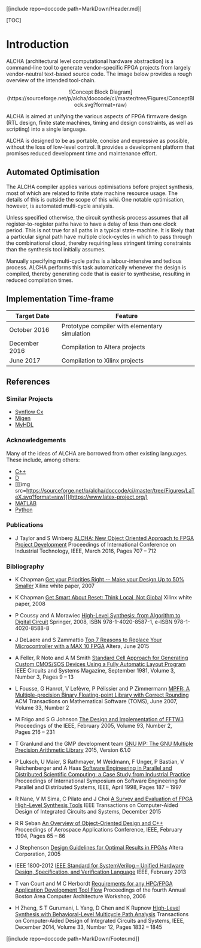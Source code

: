[[include repo=doccode path=MarkDown/Header.md]]

[TOC]

# Introduction
ALCHA (architectural level computational hardware abstraction) is a command-line tool to generate vendor-specific FPGA projects from largely vendor-neutral text-based source code.  The image below provides a rough overview of the intended tool-chain.

<center markdown>![Concept Block Diagram](https://sourceforge.net/p/alcha/doccode/ci/master/tree/Figures/ConceptBlock.svg?format=raw)</center>

ALCHA is aimed at unifying the various aspects of FPGA firmware design (RTL design, finite state machines, timing and design constraints, as well as scripting) into a single language.

ALCHA is designed to be as portable, concise and expressive as possible, without the loss of low-level control. It provides a development platform that promises reduced development time and maintenance effort.

## Automated Optimisation
The ALCHA compiler applies various optimisations before project synthesis, most of which are related to finite state machine resource usage. The details of this is outside the scope of this wiki. One notable optimisation, however, is automated multi-cycle analysis.

Unless specified otherwise, the circuit synthesis process assumes that all register-to-register paths have to have a delay of less than one clock period. This is not true for all paths in a typical state-machine. It is likely that a particular signal path have multiple clock-cycles in which to pass through the combinational cloud, thereby requiring less stringent timing constraints than the synthesis tool initially assumes.

Manually specifying multi-cycle paths is a labour-intensive and tedious process. ALCHA performs this task automatically whenever the design is compiled, thereby generating code that is easier to synthesise, resulting in reduced compilation times.

## Implementation Time-frame

Target Date   | Feature
-----------   | -------
October 2016  | Prototype compiler with elementary simulation
December 2016 | Compilation to Altera projects
June 2017     | Compilation to Xilinx projects

## References
### Similar Projects

- [Synflow Cx](http://cx-lang.org/)
- [Migen](https://github.com/m-labs/migen)
- [MyHDL](http://www.myhdl.org/)

### Acknowledgements

Many of the ideas of ALCHA are borrowed from other existing languages.  These include, among others:

- [C++](https://isocpp.org/)
- [D](http://dlang.org/)
- [[[img src=https://sourceforge.net/p/alcha/doccode/ci/master/tree/Figures/LaTeX.svg?format=raw]]](https://www.latex-project.org/)
- [MATLAB](http://www.mathworks.com/products/matlab/)
- [Python](https://www.python.org/)

### Publications

- J Taylor and S Winberg
  [ALCHA: New Object Oriented Approach to FPGA Project Development](http://www.icit2016.org/)
  Proceedings of International Conference on Industrial Technology, IEEE, March 2016, Pages&nbsp;707&nbsp;&ndash;&nbsp;712

### Bibliography
- K Chapman
  [Get your Priorities Right -- Make your Design Up to 50% Smaller](http://www.xilinx.com/support/documentation/white_papers/wp275.pdf)
  Xilinx white paper, 2007

- K Chapman
  [Get Smart About Reset: Think Local, Not Global](http://www.xilinx.com/support/documentation/white_papers/wp272.pdf)
  Xilinx white paper, 2008

- P Coussy and A Morawiec
  [High-Level Synthesis: from Algorithm to Digital Circuit](http://www.amazon.com/High-Level-Synthesis-Algorithm-Digital-Circuit/dp/9048179238)
  Springer, 2008, ISBN 978-1-4020-8587-1, e-ISBN 978-1-4020-8588-8

- J DeLaere and S Zammattio
  [Top 7 Reasons to Replace Your Microcontroller with a MAX 10 FPGA](https://www.altera.com/content/dam/altera-www/global/en_US/pdfs/literature/wp/wp-01255-top-7-reasons-to-replace-your-microcontroller-with-a-max-10-fpga.pdf)
  Altera, June 2015

- A Feller, R Noto and A M Smith
  [Standard Cell Approach for Generating Custom CMOS/SOS Devices Using a Fully Automatic Layout Program](http://dx.doi.org/10.1109/MCAS.1981.6323756)
  IEEE Circuits and Systems Magazine, September 1981, Volume 3, Number 3, Pages&nbsp;9&nbsp;&ndash;&nbsp;13

- L Fousse, G Hanrot, V Lef&#232;vre, P P&#233;lissier and P Zimmermann
  [MPFR: A Multiple-precision Binary Floating-point Library with Correct Rounding](http://doi.acm.org/10.1145/1236463.1236468)
  ACM Transactions on Mathematical Software (TOMS), June 2007, Volume 33, Number 2

- M Frigo and S G Johnson
  [The Design and Implementation of FFTW3](http://dx.doi.org/10.1109/JPROC.2004.840301)
  Proceedings of the IEEE, February 2005, Volume 93, Number 2, Pages&nbsp;216&nbsp;&ndash;&nbsp;231

- T Granlund and the GMP development team
  [GNU MP: The GNU Multiple Precision Arithmetic Library](http://gmplib.org/)
  2015, Version 6.1.0

- P Luksch, U Maier, S Rathmayer, M Weidmann, F Unger, P Bastian, V Reichenberger and A Haas
  [Software Engineering in Parallel and Distributed Scientific Computing: a Case Study from Industrial Practice](http://dx.doi.org/10.1109/PDSE.1998.668179)
 Proceedings of International Symposium on Software Engineering for Parallel and Distributed Systems, IEEE, April 1998, Pages&nbsp;187&nbsp;&ndash;&nbsp;1997

- R Nane, V M Sima, C Pilato and J Choi
  [A Survey and Evaluation of FPGA High-Level Synthesis Tools](http://dx.doi.org/10.1109/TCAD.2015.2513673)
  IEEE Transactions on Computer-Aided Design of Integrated Circuits and Systems, December 2015

- R R Seban
  [An Overview of Object-Oriented Design and C++](http://dx.doi.org/10.1109/AERO.1994.291202)
  Proceedings of Aerospace Applications Conference, IEEE, February 1994, Pages&nbsp;65&nbsp;&ndash;&nbsp;86

- J Stephenson
  [Design Guidelines for Optimal Results in FPGAs](http://notes-application.abcelectronique.com/038/38-21414.pdf)
  Altera Corporation, 2005

- IEEE 1800-2012
  [IEEE Standard for SystemVerilog &ndash; Unified Hardware Design, Specification, and Verification Language](http://dx.doi.org/10.1109/IEEESTD.2013.6469140)
  IEEE, February 2013

- T van Court and M C Herbordt
  [Requirements for any HPC/FPGA Application Development Tool Flow](http://dx.doi.org/10.1155/ASP/2006/97950)
  Proceedings of the fourth Annual Boston Area Computer Architecture Workshop, 2006

- H Zheng, S T Gurumani, L Yang, D Chen and K Rupnow
  [High-Level Synthesis with Behavioral-Level Multicycle Path Analysis](http://dx.doi.org/10.1109/TCAD.2014.2361661)
  Transactions on Computer-Aided Design of Integrated Circuits and Systems, IEEE, December 2014, Volume 33, Number 12, Pages&nbsp;1832&nbsp;&ndash;&nbsp;1845

[[include repo=doccode path=MarkDown/Footer.md]]

